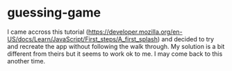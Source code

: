 # guessing-game

I came accross this tutorial (https://developer.mozilla.org/en-US/docs/Learn/JavaScript/First_steps/A_first_splash) and decided to try and recreate the app without following the walk through. My solution is a bit different from theirs but it seems to work ok to me. I may come back to this another time.
